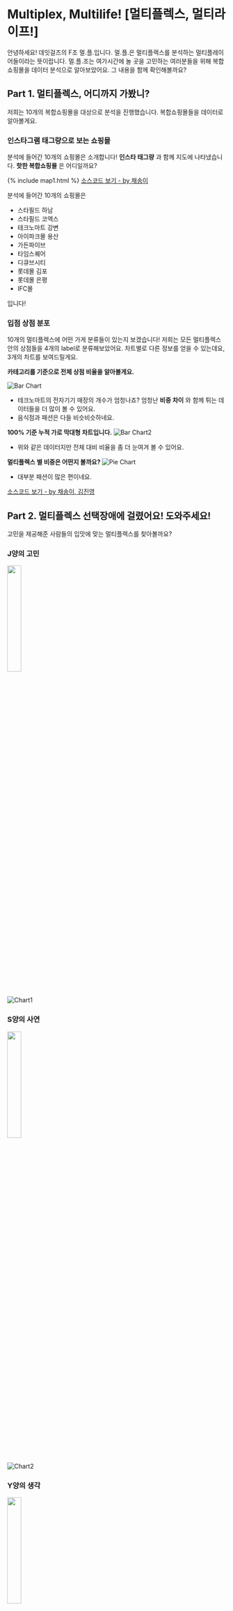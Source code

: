 ﻿# **Multiplex, Multilife! \[멀티플렉스, 멀티라이프!\]**

안녕하세요! 데잇걸즈의 F조 멀.플.입니다. 멀.플.은 멀티플렉스를 분석하는 멀티플레이어들이라는 뜻이랍니다. 멀.플.조는 여가시간에 놀 곳을 고민하는 여러분들을 위해 복합쇼핑몰을 데이터 분석으로 알아보았어요. 그 내용을 함께 확인해볼까요?

## **Part 1. 멀티플렉스, 어디까지 가봤니?**
저희는 10개의 복합쇼핑몰을 대상으로 분석을 진행했습니다. 복합쇼핑몰들을 데이터로 알아볼게요.

### **인스타그램 태그량으로 보는 쇼핑몰**

분석에 들어간 10개의 쇼핑몰은 소개합니다! **인스타 태그량** 과 함께 지도에 나타냈습니다.
**핫한 복합쇼핑몰** 은 어디일까요?

{% include map1.html %}
[소스코드 보기 - by 채송이](https://github.com/Yoonkimove/multiplex/blob/master/M3_visualize_insta_multi.ipynb)

분석에 들어간 10개의 쇼핑몰은

- 스타필드 하남
- 스타필드 코엑스
- 테크노마트 강변
- 아이파크몰 용산
- 가든파이브
- 타임스퀘어
- 디큐브시티
- 롯데몰 김포
- 롯데몰 은평
- IFC몰

입니다!

### **입점 상점 분포**

10개의 멀티플렉스에 어떤 가게 분류들이 있는지 보겠습니다!
저희는 모든 멀티플렉스 안의 상점들을 4개의 label로 분류해보았어요. 차트별로 다른 정보를 얻을 수 있는데요, 3개의 차트를 보여드릴게요.



**카테고리를 기준으로 전체 상점 비율을 알아볼게요.**

![Bar Chart](images/image2_freqency.png)

- 테크노마트의 전자기기 매장의 개수가 엄청나죠? 엄청난 **비중 차이** 와 함께 튀는 데이터들을 더 많이 볼 수 있어요.
- 음식점과 패션은 다들 비슷비슷하네요.



**100% 기준 누적 가로 막대형 차트입니다.**
![Bar Chart2](images/image2_freqency2.png)

- 위와 같은 데이터지만 전체 대비 비율을 좀 더 눈여겨 볼 수 있어요.



**멀티플렉스 별 비중은 어떤지 볼까요?**
![Pie Chart](images/image2_pie.png)

- 대부분 패션이 많은 편이네요.



[소스코드 보기 - by 채송이, 김진영](https://github.com/Yoonkimove/multiplex/blob/master/shopping_category_frequncy.ipynb)




## **Part 2. 멀티플렉스 선택장애에 걸렸어요! 도와주세요!**
고민을 제공해준 사람들의 입맛에 맞는 멀티플렉스를 찾아볼까요?

### **J양의 고민**
<img src="images/persona icon_1-01.png" style="width: 25%;"/>


![Chart1](images/image2_1.png)

### **S양의 사연**
<img src="images/persona icon_1-01.png" style="width: 25%;"/>

![Chart2](images/image2_2.png)

### **Y양의 생각**
<img src="images/persona icon_1-01.png" style="width: 25%;"/>

![Chart3](images/image2_3.png)

[소스코드 보기 - by 김지은](https://github.com/Yoonkimove/multiplex/blob/master/M3_visualize_data_chart.ipynb)

## **Part 3. Quiz Quiz**
요즘 각각 복합쇼핑몰들은 뭘로 유명할까요? 연관검색어를 안볼 순 없겠죠?


### **Q1. 이곳은 어디일까요? (Hint : 면세점)**
![Wordcloud1](images/wordcloud/wordcloud_iparkmall.png)
정답은 아이파크몰 용산입니다!

> 식음료 태그가 가장 많이 등장한 복합쇼핑몰은 아이파크몰 용산, 스타필드 코엑스, 롯데몰 김포, 디큐브시티, 타임스퀘어, IFC몰입니다.

![Wordcloud1-1](images/wordcloud/DandB.png)

### **Q2. 이곳은 어디일까요? (Hint : 구파발)**
![Wordcloud2](images/wordcloud/Entertainment.png)
정답은 롯데몰 은평입니다!
> 엔터테인먼트 관련 태그가 가장 많이 등장한 복합쇼핑몰은 롯데몰 은평(#영화관), 스타필드 하남(#워터파크)입니다.

![Wordcloud2-1](images/wordcloud/Entertainment.png)

### **Q3. 이곳은 어디일까요? (Hint : 컴퓨터)**
![Wordcloud3](images/wordcloud/wordcloud_technomart.png)
정답은 테크노마트입니다!
> 전자기기 관련 태그가 가장 많이 등장한 쇼핑몰은 테크노마트(#컴퓨터)입니다.


### **Q4. 이곳은 어디일까요? (Hint : 현대시티몰)**
![Wordcloud4](images/wordcloud/wordcloud_gargenfive.png)
정답은 가든파이브입니다!
> 가든파이브는 다양한 태그가 비교적 고르게 분포하는 경향을 보이고 있습니다. (#찜질방, #네일, #현대시티몰)

[소스코드 보기 - by 김윤경](https://github.com/Yoonkimove/multiplex/blob/master/word%20cloud%20m3-F.ipynb)



## **Part 4. 디큐브 vs. 타임스퀘어, 당신의 선택은?**

> 나는 신도림과 영등포 사이에서 헤매고 있다. 집에 들어가긴 아쉽고 좀 놀고 싶다.
어딜 가야 할까?

![Chart4](images/image4_1.png)

![Chart5](images/image4_2.png)

![Chart6](images/image4_3.png)

[소스코드 보기 - by 채송이](https://github.com/Yoonkimove/multiplex/blob/master/M3_mall_recommendation.ipynb)


## **마무리**
재밌게 보셨나요?

### **Credit**
시각화장인 김윤경

코딩장인 김지은

디자인장인 김진영

노가다장인 이은지

지도/차트장인 채송이



['멀티플렉스, 멀티라이프' 프로젝트 후기](http://oranjieunk.github.io/)
